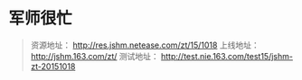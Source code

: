 # 军师很忙

> 资源地址： http://res.jshm.netease.com/zt/15/1018
> 上线地址： http://jshm.163.com/zt/
> 测试地址： http://test.nie.163.com/test15/jshm-zt-20151018

